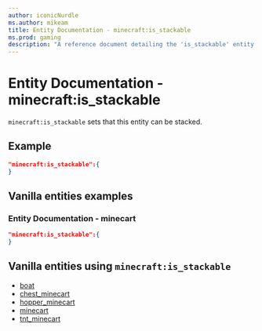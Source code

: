 ```yaml
---
author: iconicNurdle
ms.author: mikeam
title: Entity Documentation - minecraft:is_stackable
ms.prod: gaming
description: "A reference document detailing the 'is_stackable' entity component"
---
```


# Entity Documentation -  minecraft:is_stackable

`minecraft:is_stackable` sets that this entity can be stacked.

## Example

```json
"minecraft:is_stackable":{
}
```

## Vanilla entities examples

### Entity Documentation -  minecart

```json
"minecraft:is_stackable":{
}
```

## Vanilla entities using `minecraft:is_stackable`

- [boat](../../../../Source/VanillaBehaviorPack_Snippets/entities/boat.md)
- [chest_minecart](../../../../Source/VanillaBehaviorPack_Snippets/entities/chest_minecart.md)
- [hopper_minecart](../../../../Source/VanillaBehaviorPack_Snippets/entities/hopper_minecart.md)
- [minecart](../../../../Source/VanillaBehaviorPack_Snippets/entities/minecart.md)
- [tnt_minecart](../../../../Source/VanillaBehaviorPack_Snippets/entities/tnt_minecart.md)
